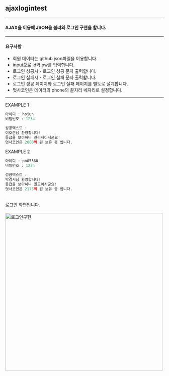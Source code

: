 ## ajaxlogintest
--- 
#### AJAX을 이용해 JSON을 불러와 로그인 구현을 합니다. 
---
#### 요구사항
- 회원 데이터는 github json파일을 이용합니다.
- input으로 id와 pw를 입력합니다.
- 로그인 성공시 - 로그인 성공 문자 출력합니다.
- 로그인 실패시 - 로그인 실패 문자 출력합니다.
- 로그인 성공 페이지와 로그인 실패 페이지를 별도로 설계합니다.
- 멋사코인은 데이터의 phone의 끝자리 네자리로 설정합니다.
---

EXAMPLE 1
```js
아이디 : hojun
비밀번호 : 1234

성공텍스트 : 
이호준님 환영합니다!
등급을 보아하니 관리자이시군요!
멋사코인은 2000억 원 보유 중 입니다.
```

EXAMPLE 2
```js
아이디 : po05360
비밀번호 : 1234

성공텍스트 : 
박경서님 환영합니다!
등급을 보아하니 골드이시군요!
멋사코인은 2175억 원 보유 중 입니다.
```
<br>
로그인 화면입니다.<br><br>
<img width="500" alt="로그인구현" src="https://user-images.githubusercontent.com/89507327/145719898-cb798250-1b96-4997-a952-b02f8eab7357.png">
